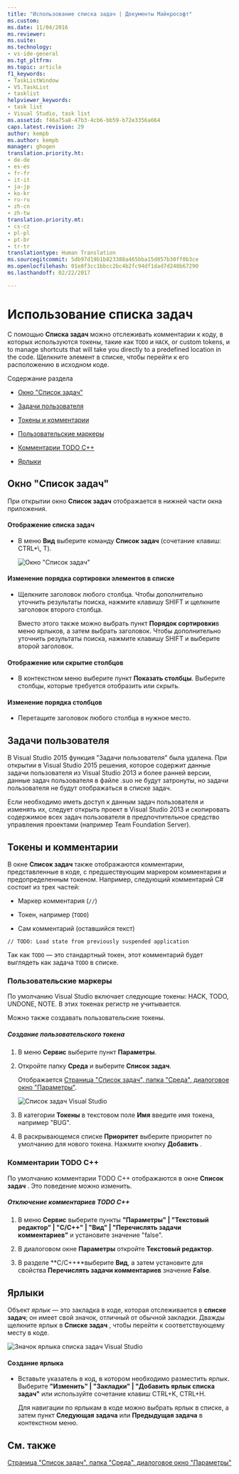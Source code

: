 ```yaml
---
title: "Использование списка задач | Документы Майкрософт"
ms.custom: 
ms.date: 11/04/2016
ms.reviewer: 
ms.suite: 
ms.technology:
- vs-ide-general
ms.tgt_pltfrm: 
ms.topic: article
f1_keywords:
- TaskListWindow
- VS.TaskList
- tasklist
helpviewer_keywords:
- task list
- Visual Studio, task list
ms.assetid: f46a75a8-47b3-4cb6-bb59-b72e3356a664
caps.latest.revision: 29
author: kempb
ms.author: kempb
manager: ghogen
translation.priority.ht:
- de-de
- es-es
- fr-fr
- it-it
- ja-jp
- ko-kr
- ru-ru
- zh-cn
- zh-tw
translation.priority.mt:
- cs-cz
- pl-pl
- pt-br
- tr-tr
translationtype: Human Translation
ms.sourcegitcommit: 5db97d19b1b823388a465bba15d057b30ff0b3ce
ms.openlocfilehash: 01e8f3cc1bbcc2bc4b2fc94df1dad7d248b67290
ms.lasthandoff: 02/22/2017

---
```

# <a name="using-the-task-list"></a>Использование списка задач
С помощью **Списка задач** можно отслеживать комментарии к коду, в которых используются токены, такие как `TODO` и `HACK`, or custom tokens, и to manage shortcuts that will take you directly to a predefined location in the code. Щелкните элемент в списке, чтобы перейти к его расположению в исходном коде.  
  
 Содержание раздела  
  
-   [Окно "Список задач"](../ide/using-the-task-list.md#taskListWindow)  
  
-   [Задачи пользователя](../ide/using-the-task-list.md#userTasks)  
  
-   [Токены и комментарии](../ide/using-the-task-list.md#tokensComments)  
  
-   [Пользовательские маркеры](../ide/using-the-task-list.md#customTokens)  
  
-   [Комментарии TODO C++](../ide/using-the-task-list.md#cppComments)  
  
-   [Ярлыки](../ide/using-the-task-list.md#shortcuts)  
  
##  <a name="taskListWindow"></a> Окно "Список задач"  
 При открытии окно **Список задач** отображается в нижней части окна приложения.  
  
#### <a name="to-open-the-task-list"></a>Отображение списка задач  
  
-   В меню **Вид** выберите команду **Список задач** (сочетание клавиш: CTRL+\\, T).  
  
     ![Окно "Список задач"](~/ide/media/vs2015_task_list.png "vs2015_task_list")  
  
#### <a name="to-change-the-sort-order-of-the-list"></a>Изменение порядка сортировки элементов в списке  
  
-   Щелкните заголовок любого столбца. Чтобы дополнительно уточнить результаты поиска, нажмите клавишу SHIFT и щелкните заголовок второго столбца.  
  
     Вместо этого также можно выбрать пункт **Порядок сортировки**в меню ярлыков, а затем выбрать заголовок. Чтобы дополнительно уточнить результаты поиска, нажмите клавишу SHIFT и выберите второй заголовок.  
  
#### <a name="to-show-or-hide-columns"></a>Отображение или скрытие столбцов  
  
-   В контекстном меню выберите пункт **Показать столбцы**. Выберите столбцы, которые требуется отобразить или скрыть.  
  
#### <a name="to-change-the-order-of-the-columns"></a>Изменение порядка столбцов  
  
-   Перетащите заголовок любого столбца в нужное место.  
  
##  <a name="userTasks"></a> Задачи пользователя  
 В Visual Studio 2015 функция "Задачи пользователя" была удалена. При открытии в Visual Studio 2015 решения, которое содержит данные задачи пользователя из Visual Studio 2013 и более ранней версии, данные задач пользователя в файле .suo не будут затронуты, но задачи пользователя не будут отображаться в списке задач.  
  
 Если необходимо иметь доступ к данным задач пользователя и изменять их, следует открыть проект в Visual Studio 2013 и скопировать содержимое всех задач пользователя в предпочтительное средство управления проектами (например Team Foundation Server).  
  
##  <a name="tokensComments"></a> Токены и комментарии  
 В окне **Список задач** также отображаются комментарии, представленные в коде, с предшествующим маркером комментария и предопределенным токеном. Например, следующий комментарий C# состоит из трех частей:  
  
-   Маркер комментария (`//`)  
  
-   Токен, например (`TODO`)  
  
-   Сам комментарий (оставшийся текст)  
  
```  
// TODO: Load state from previously suspended application  
```  
  
 Так как `TODO` — это стандартный токен, этот комментарий будет выглядеть как задача `TODO` в списке.  
  
###  <a name="customTokens"></a> Пользовательские маркеры  
 По умолчанию Visual Studio включает следующие токены: HACK, TODO, UNDONE, NOTE. В этих токенах регистр не учитывается.  
  
 Можно также создавать пользовательские токены.  
  
##### <a name="to-create-a-custom-token"></a>Создание пользовательского токена  
  
1.  В меню **Сервис** выберите пункт **Параметры**.  
  
2.  Откройте папку **Среда** и выберите **Список задач**.  
  
     Отображается [Страница "Список задач", папка "Среда", диалоговое окно "Параметры"](../ide/reference/task-list-environment-options-dialog-box.md).  
  
     ![Список задач Visual Studio](~/ide/media/vs2015_task_list_options.png "vs2015_task_list_options")  
  
3.  В категории **Токены** в текстовом поле **Имя** введите имя токена, например "BUG".  
  
4.  В раскрывающемся списке **Приоритет** выберите приоритет по умолчанию для нового токена. Нажмите кнопку **Добавить** .  
  
###  <a name="cppComments"></a> Комментарии TODO C++  
 По умолчанию комментарии TODO C++ отображаются в окне **Список задач** . Это поведение можно изменить.  
  
##### <a name="to-turn-off-c-todo-comments"></a>Отключение комментариев TODO C++  
  
1.  В меню **Сервис** выберите пункты **"Параметры" &#124; "Текстовый редактор" &#124; "C/C++" &#124; "Вид" &#124; "Перечислять задачи комментариев"** и установите значение "false".  
  
2.  В диалоговом окне **Параметры** откройте **Текстовый редактор**.  
  
3.  В разделе **C/C++**выберите **Вид**, а затем установите для свойства **Перечислять задачи комментариев** значение **False**.  
  
##  <a name="shortcuts"></a> Ярлыки  
 Объект *ярлык* — это закладка в коде, которая отслеживается в **списке задач**; он имеет свой значок, отличный от обычной закладки. Дважды щелкните ярлык в **Списке задач** , чтобы перейти к соответствующему месту в коде.  
  
 ![Значок ярлыка списка задач Visual Studio](~/ide/media/vs2015_task_list_bookmark.png "vs2015_task_list_bookmark")  
  
#### <a name="to-create-a-shortcut"></a>Создание ярлыка  
  
-   Вставьте указатель в код, в котором необходимо разместить ярлык. Выберите **"Изменить" &#124; "Закладки" &#124; "Добавить ярлык списка задач"** или используйте сочетание клавиш CTRL+K, CTRL+H.  
  
     Для навигации по ярлыкам в коде можно выбрать ярлык в списке, а затем пункт **Следующая задача** или **Предыдущая задача** в контекстном меню.  
  
## <a name="see-also"></a>См. также  
 [Страница "Список задач", папка "Среда", диалоговое окно "Параметры"](../ide/reference/task-list-environment-options-dialog-box.md)
